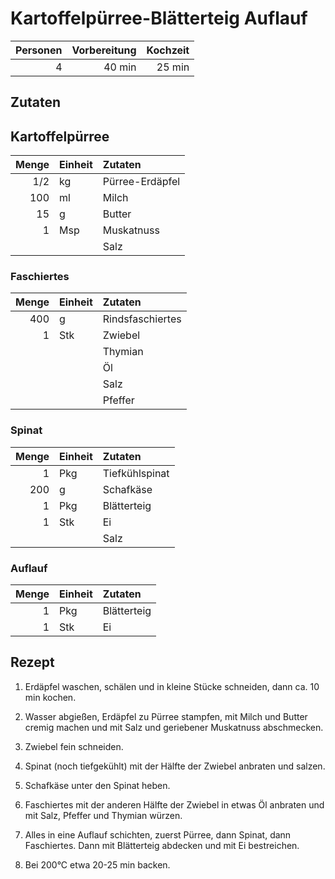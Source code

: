 # Kartoffelpürree-Blätterteig Auflauf

| Personen | Vorbereitung | Kochzeit |
| --------:| ------------:| --------:|
|        4 |       40 min |  25  min |

## Zutaten

## Kartoffelpürree

| Menge | Einheit | Zutaten         |
| -----:|:------- |:--------------- |
|   1/2 | kg      | Pürree-Erdäpfel |
|   100 | ml      | Milch           |
|    15 | g       | Butter          |
|     1 | Msp     | Muskatnuss      |
|       |         | Salz            |

### Faschiertes

| Menge | Einheit | Zutaten          |
| -----:|:------- |:---------------- |
|   400 | g       | Rindsfaschiertes |
|     1 | Stk     | Zwiebel          |
|       |         | Thymian          |
|       |         | Öl               |
|       |         | Salz             |
|       |         | Pfeffer          |

### Spinat

| Menge | Einheit | Zutaten        |
| -----:|:------- |:-------------- |
|     1 | Pkg     | Tiefkühlspinat |
|   200 | g       | Schafkäse      |
|     1 | Pkg     | Blätterteig    |
|     1 | Stk     | Ei             |
|       |         | Salz           |

### Auflauf

| Menge | Einheit | Zutaten          |
| -----:|:------- |:---------------- |
|     1 | Pkg     | Blätterteig      |
|     1 | Stk     | Ei               |

## Rezept

1.  Erdäpfel waschen, schälen und in kleine Stücke schneiden, dann ca. 10 min
    kochen.

2.  Wasser abgießen, Erdäpfel zu Pürree stampfen, mit Milch und Butter cremig
    machen und mit Salz und geriebener Muskatnuss abschmecken.

3.  Zwiebel fein schneiden.

4.  Spinat (noch tiefgekühlt) mit der Hälfte der Zwiebel anbraten und salzen.

5.  Schafkäse unter den Spinat heben.

6.  Faschiertes mit der anderen Hälfte der Zwiebel in etwas Öl anbraten und mit
    Salz, Pfeffer und Thymian würzen.

7.  Alles in eine Auflauf schichten, zuerst Pürree, dann Spinat, dann
    Faschiertes. Dann mit Blätterteig abdecken und mit Ei bestreichen.

8.  Bei 200°C etwa 20-25 min backen.
